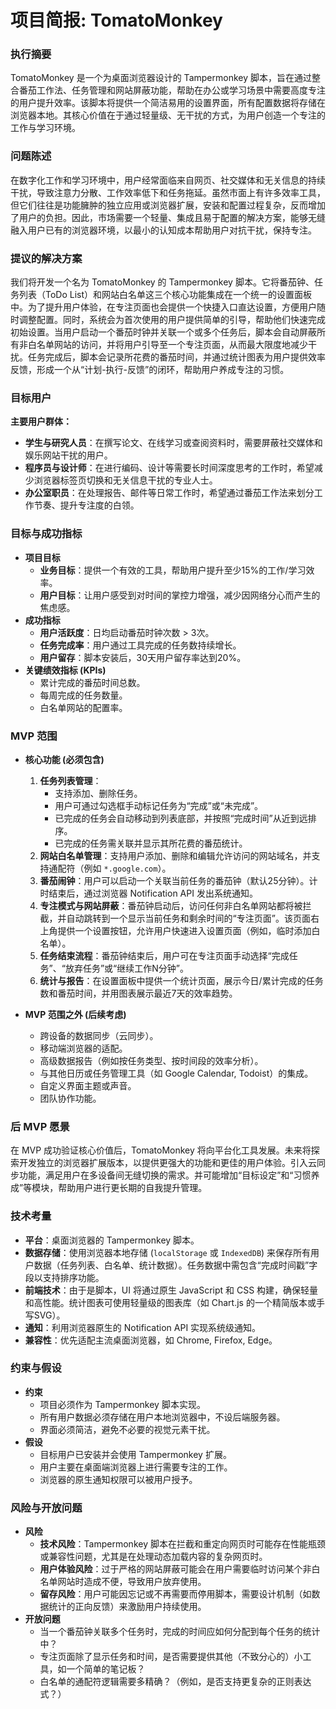 # **项目简报: TomatoMonkey**

### **执行摘要**

TomatoMonkey 是一个为桌面浏览器设计的 Tampermonkey 脚本，旨在通过整合番茄工作法、任务管理和网站屏蔽功能，帮助在办公或学习场景中需要高度专注的用户提升效率。该脚本将提供一个简洁易用的设置界面，所有配置数据将存储在浏览器本地。其核心价值在于通过轻量级、无干扰的方式，为用户创造一个专注的工作与学习环境。

### **问题陈述**

在数字化工作和学习环境中，用户经常面临来自网页、社交媒体和无关信息的持续干扰，导致注意力分散、工作效率低下和任务拖延。虽然市面上有许多效率工具，但它们往往是功能臃肿的独立应用或浏览器扩展，安装和配置过程复杂，反而增加了用户的负担。因此，市场需要一个轻量、集成且易于配置的解决方案，能够无缝融入用户已有的浏览器环境，以最小的认知成本帮助用户对抗干扰，保持专注。

### **提议的解决方案**

我们将开发一个名为 TomatoMonkey 的 Tampermonkey 脚本。它将番茄钟、任务列表（ToDo List）和网站白名单这三个核心功能集成在一个统一的设置面板中。为了提升用户体验，在专注页面也会提供一个快捷入口直达设置，方便用户随时调整配置。同时，系统会为首次使用的用户提供简单的引导，帮助他们快速完成初始设置。当用户启动一个番茄时钟并关联一个或多个任务后，脚本会自动屏蔽所有非白名单网站的访问，并将用户引导至一个专注页面，从而最大限度地减少干扰。任务完成后，脚本会记录所花费的番茄时间，并通过统计图表为用户提供效率反馈，形成一个从“计划-执行-反馈”的闭环，帮助用户养成专注的习惯。

### **目标用户**

**主要用户群体：**
* **学生与研究人员**：在撰写论文、在线学习或查阅资料时，需要屏蔽社交媒体和娱乐网站干扰的用户。
* **程序员与设计师**：在进行编码、设计等需要长时间深度思考的工作时，希望减少浏览器标签页切换和无关信息干扰的专业人士。
* **办公室职员**：在处理报告、邮件等日常工作时，希望通过番茄工作法来划分工作节奏、提升专注度的白领。

### **目标与成功指标**

* **项目目标**
    * **业务目标**：提供一个有效的工具，帮助用户提升至少15%的工作/学习效率。
    * **用户目标**：让用户感受到对时间的掌控力增强，减少因网络分心而产生的焦虑感。
* **成功指标**
    * **用户活跃度**：日均启动番茄时钟次数 > 3次。
    * **任务完成率**：用户通过工具完成的任务数持续增长。
    * **用户留存**：脚本安装后，30天用户留存率达到20%。
* **关键绩效指标 (KPIs)**
    * 累计完成的番茄时间总数。
    * 每周完成的任务数量。
    * 白名单网站的配置率。

### **MVP 范围**

* **核心功能 (必须包含)**
    1.  **任务列表管理**：
        * 支持添加、删除任务。
        * 用户可通过勾选框手动标记任务为“完成”或“未完成”。
        * 已完成的任务会自动移动到列表底部，并按照“完成时间”从近到远排序。
        * 已完成的任务需关联并显示其所花费的番茄统计。
    2.  **网站白名单管理**：支持用户添加、删除和编辑允许访问的网站域名，并支持通配符（例如 `*.google.com`）。
    3.  **番茄闹钟**：用户可以启动一个关联当前任务的番茄钟（默认25分钟）。计时结束后，通过浏览器 Notification API 发出系统通知。
    4.  **专注模式与网站屏蔽**：番茄钟启动后，访问任何非白名单网站都将被拦截，并自动跳转到一个显示当前任务和剩余时间的“专注页面”。该页面右上角提供一个设置按钮，允许用户快速进入设置页面（例如，临时添加白名单）。
    5.  **任务结束流程**：番茄钟结束后，用户可在专注页面手动选择“完成任务”、“放弃任务”或“继续工作N分钟”。
    6.  **统计与报告**：在设置面板中提供一个统计页面，展示今日/累计完成的任务数和番茄时间，并用图表展示最近7天的效率趋势。

* **MVP 范围之外 (后续考虑)**
    * 跨设备的数据同步（云同步）。
    * 移动端浏览器的适配。
    * 高级数据报告（例如按任务类型、按时间段的效率分析）。
    * 与其他日历或任务管理工具（如 Google Calendar, Todoist）的集成。
    * 自定义界面主题或声音。
    * 团队协作功能。

### **后 MVP 愿景**

在 MVP 成功验证核心价值后，TomatoMonkey 将向平台化工具发展。未来将探索开发独立的浏览器扩展版本，以提供更强大的功能和更佳的用户体验。引入云同步功能，满足用户在多设备间无缝切换的需求。并可能增加“目标设定”和“习惯养成”等模块，帮助用户进行更长期的自我提升管理。

### **技术考量**

* **平台**：桌面浏览器的 Tampermonkey 脚本。
* **数据存储**：使用浏览器本地存储 (`localStorage` 或 `IndexedDB`) 来保存所有用户数据（任务列表、白名单、统计数据）。任务数据中需包含“完成时间戳”字段以支持排序功能。
* **前端技术**：由于是脚本，UI 将通过原生 JavaScript 和 CSS 构建，确保轻量和高性能。统计图表可使用轻量级的图表库（如 Chart.js 的一个精简版本或手写SVG）。
* **通知**：利用浏览器原生的 Notification API 实现系统级通知。
* **兼容性**：优先适配主流桌面浏览器，如 Chrome, Firefox, Edge。

### **约束与假设**

* **约束**
    * 项目必须作为 Tampermonkey 脚本实现。
    * 所有用户数据必须存储在用户本地浏览器中，不设后端服务器。
    * 界面必须简洁，避免不必要的视觉元素干扰。
* **假设**
    * 目标用户已安装并会使用 Tampermonkey 扩展。
    * 用户主要在桌面端浏览器上进行需要专注的工作。
    * 浏览器的原生通知权限可以被用户授予。

### **风险与开放问题**

* **风险**
    * **技术风险**：Tampermonkey 脚本在拦截和重定向网页时可能存在性能瓶颈或兼容性问题，尤其是在处理动态加载内容的复杂网页时。
    * **用户体验风险**：过于严格的网站屏蔽可能会在用户需要临时访问某个非白名单网站时造成不便，导致用户放弃使用。
    * **留存风险**：用户可能因忘记或不再需要而停用脚本，需要设计机制（如数据统计的正向反馈）来激励用户持续使用。
* **开放问题**
    * 当一个番茄钟关联多个任务时，完成的时间应如何分配到每个任务的统计中？
    * 专注页面除了显示任务和时间，是否需要提供其他（不致分心的）小工具，如一个简单的笔记板？
    * 白名单的通配符逻辑需要多精确？（例如，是否支持更复杂的正则表达式？）
